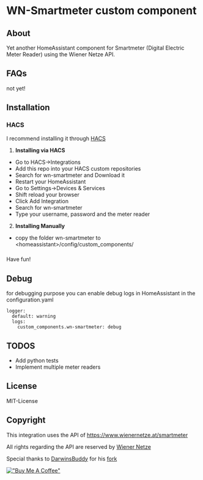 # WN-Smartmeter custom component

## About 

Yet another HomeAssistant component for Smartmeter (Digital Electric Meter Reader) using the Wiener Netze API.

## FAQs
not yet!

## Installation
### HACS
I recommend installing it through [HACS](https://github.com/hacs/integration)

 1. **Installing via HACS**
  - Go to HACS->Integrations
  - Add this repo into your HACS custom repositories
   - Search for wn-smartmeter and Download it
   - Restart your HomeAssistant
   - Go to Settings->Devices & Services
   - Shift reload your browser
   - Click Add Integration
   - Search for wn-smartmeter
   - Type your username, password and the meter reader
2. **Installing Manually**
 - copy the folder wn-smartmeter to <homeassistant\>/config/custom_components/
###
Have fun!
## Debug
for debugging purpose you can enable debug logs in HomeAssistant in the configuration.yaml
```
logger:
  default: warning
  logs:
    custom_components.wn-smartmeter: debug
```

## TODOS
- Add python tests
- Implement multiple meter readers

## License
MIT-License
## Copyright
This integration uses the API of https://www.wienernetze.at/smartmeter

All rights regarding the API are reserved by [Wiener Netze](https://www.wienernetze.at/impressum)

Special thanks to [DarwinsBuddy](https://github.com/DarwinsBuddy)
for his [fork](https://github.com/DarwinsBuddy/WienerNetzeSmartmeter/)

[!["Buy Me A Coffee"](https://www.buymeacoffee.com/assets/img/custom_images/orange_img.png)](https://www.buymeacoffee.com/jrnas)
